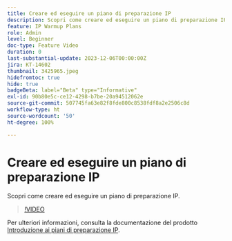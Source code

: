 ```yaml
---
title: Creare ed eseguire un piano di preparazione IP
description: Scopri come creare ed eseguire un piano di preparazione IP.
feature: IP Warmup Plans
role: Admin
level: Beginner
doc-type: Feature Video
duration: 0
last-substantial-update: 2023-12-06T00:00:00Z
jira: KT-14602
thumbnail: 3425965.jpeg
hidefromtoc: true
hide: true
badgeBeta: label="Beta" type="Informative"
exl-id: 90b80e5c-ce12-4298-b7be-20a94512062e
source-git-commit: 507745fa63e82f8fde800c8538fdf8a2e2506c8d
workflow-type: ht
source-wordcount: '50'
ht-degree: 100%

---
```


# Creare ed eseguire un piano di preparazione IP

Scopri come creare ed eseguire un piano di preparazione IP.

>[!VIDEO](https://video.tv.adobe.com/v/3425965/?learn=on)

Per ulteriori informazioni, consulta la documentazione del prodotto [Introduzione ai piani di preparazione IP](https://experienceleague.adobe.com/docs/journey-optimizer/using/configuration/implement-ip-warmup-plan/ip-warmup-gs.html?lang=it).

